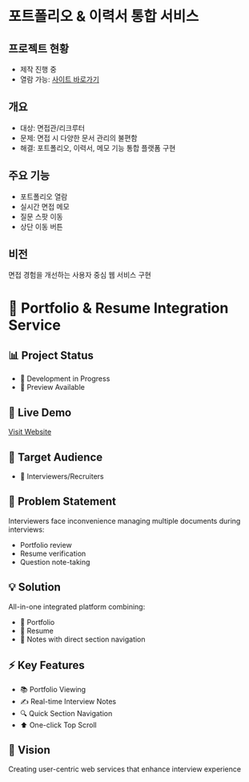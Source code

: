 # 포트폴리오 & 이력서 통합 서비스

## 프로젝트 현황
- 제작 진행 중
- 열람 가능: [사이트 바로가기](https://gogoleelee88.github.io/resume88/)

## 개요
- 대상: 면접관/리크루터
- 문제: 면접 시 다양한 문서 관리의 불편함
- 해결: 포트폴리오, 이력서, 메모 기능 통합 플랫폼 구현

## 주요 기능
- 포트폴리오 열람
- 실시간 면접 메모
- 질문 스팟 이동
- 상단 이동 버튼


## 비전
면접 경험을 개선하는 사용자 중심 웹 서비스 구현


# 🌟 Portfolio & Resume Integration Service

## 📊 Project Status
- 🚧 Development in Progress
- 👀 Preview Available

## 🔗 Live Demo
[Visit Website](https://gogoleelee88.github.io/resume88/)

## 🎯 Target Audience
- 👥 Interviewers/Recruiters

## 🤔 Problem Statement
Interviewers face inconvenience managing multiple documents during interviews:
- Portfolio review
- Resume verification 
- Question note-taking

## 💡 Solution
All-in-one integrated platform combining:
- 📁 Portfolio
- 📄 Resume
- 📝 Notes with direct section navigation

## ⚡ Key Features
- 📚 Portfolio Viewing
- ✍️ Real-time Interview Notes
- 🔍 Quick Section Navigation
- ⬆️ One-click Top Scroll

## 💫 Vision
Creating user-centric web services that enhance interview experience
